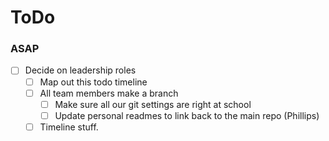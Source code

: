 # ToDo

### ASAP

  - [ ] Decide on leadership roles
	- [ ] Map out this todo timeline
	- [ ] All team members make a branch
		- [ ] Make sure all our git settings are right at school
		- [ ] Update personal readmes to link back to the main repo (Phillips)
	- [ ] Timeline stuff.	